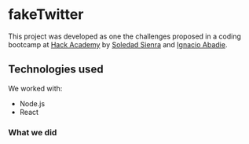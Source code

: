 # fakeTwitter

This project was developed as one the challenges proposed in a coding bootcamp at [Hack Academy](https://ha.edu.uy/) by [Soledad Sienra](https://github.com/solesienra/) and [Ignacio Abadie](https://github.com/MateSeco/). 

## Technologies used
We worked with:
* Node.js
* React

### What we did



